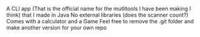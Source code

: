 A CLI app (That is the official name for the mutlitools I have been making I think) that I made in Java
No external libraries (does the scanner count?)
Comes with a calculator and a Game
Feel free to remove the .git folder and make another version for your own repo
